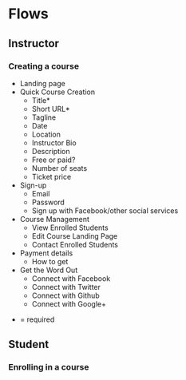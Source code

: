 # Flows

## Instructor

### Creating a course

- Landing page
- Quick Course Creation
    - Title*
    - Short URL*
    - Tagline
    - Date
    - Location
    - Instructor Bio
    - Description
    - Free or paid?
    - Number of seats
    - Ticket price
- Sign-up
    - Email
    - Password
    - Sign up with Facebook/other social services
- Course Management
    - View Enrolled Students
    - Edit Course Landing Page
    - Contact Enrolled Students
- Payment details
    - How to get 
- Get the Word Out
    - Connect with Facebook
    - Connect with Twitter
    - Connect with Github
    - Connect with Google+

* = required

## Student

### Enrolling in a course


